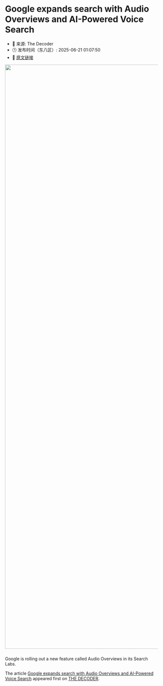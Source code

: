 # Google expands search with Audio Overviews and AI-Powered Voice Search
- 📅 来源: The Decoder
- 🕒 发布时间（东八区）: 2025-06-21 01:07:50
- 🔗 [原文链接](https://the-decoder.com/google-expands-search-with-audio-overviews-and-ai-powered-voice-search/)

<p><img alt="" class="attachment-full size-full wp-post-image" height="1080" src="https://the-decoder.com/wp-content/uploads/2025/06/google_ai_voice_search.png" style="height: auto; margin-bottom: 10px;" width="1920" /></p>
<p>        Google is rolling out a new feature called Audio Overviews in its Search Labs.</p>
<p>The article <a href="https://the-decoder.com/google-expands-search-with-audio-overviews-and-ai-powered-voice-search/">Google expands search with Audio Overviews and AI-Powered Voice Search</a> appeared first on <a href="https://the-decoder.com">THE DECODER</a>.</p>